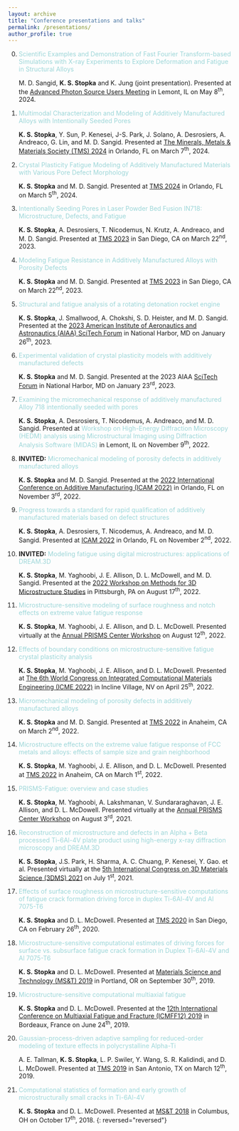 ```yaml
---
layout: archive
title: "Conference presentations and talks"
permalink: /presentations/
author_profile: true
---
```


  0. <span style="color:#9CD6D8">Scientific Examples and Demonstration of Fast Fourier Transform-based Simulations with X-ray Experiments to Explore Deformation and Fatigue in Structural Alloys</span> 

     M. D. Sangid, <b>K. S. Stopka</b> and K. Jung (joint presentation). Presented at the [Advanced Photon Source Users Meeting](https://web.cvent.com/event/5afe434c-aae8-44ef-899b-69233f57da91/summary) in Lemont, IL on May 8<sup>th</sup>, 2024.

  0. <span style="color:#9CD6D8">Multimodal Characterization and Modeling of Additively Manufactured Alloys with Intentionally Seeded Pores</span> 

     <b>K. S. Stopka</b>, Y. Sun, P. Kenesei, J-S. Park, J. Solano, A. Desrosiers, A. Andreaco, G. Lin, and M. D. Sangid. Presented at [The Minerals, Metals & Materials Society (TMS) 2024](https://www.tms.org/AnnualMeeting/TMS2024) in Orlando, FL on March 7<sup>th</sup>, 2024.

  0. <span style="color:#9CD6D8">Crystal Plasticity Fatigue Modeling of Additively Manufactured Materials with Various Pore Defect Morphology</span> 

     <b>K. S. Stopka</b> and M. D. Sangid. Presented at [TMS 2024](https://www.tms.org/AnnualMeeting/TMS2024) in Orlando, FL on March 5<sup>th</sup>, 2024.

  0. <span style="color:#9CD6D8">Intentionally Seeding Pores in Laser Powder Bed Fusion IN718: Microstructure, Defects, and Fatigue</span> 

     <b>K. S. Stopka</b>, A. Desrosiers, T. Nicodemus, N. Krutz, A. Andreaco, and M. D. Sangid. Presented at [TMS 2023](https://www.tms.org/AnnualMeeting/TMS2023) in San Diego, CA on March 22<sup>nd</sup>, 2023.

  0. <span style="color:#9CD6D8">Modeling Fatigue Resistance in Additively Manufactured Alloys with Porosity Defects</span> 

     <b>K. S. Stopka</b> and M. D. Sangid. Presented at [TMS 2023](https://www.tms.org/AnnualMeeting/TMS2023) in San Diego, CA on March 22<sup>nd</sup>, 2023.

  0. <span style="color:#9CD6D8">Structural and fatigue analysis of a rotating detonation rocket engine</span> 

     <b>K. S. Stopka</b>, J. Smallwood, A. Chokshi, S. D. Heister, and M. D. Sangid. Presented at the [2023 American Institute of Aeronautics and Astronautics (AIAA) SciTech Forum](https://www.aiaa.org/SciTech) in National Harbor, MD on January 26<sup>th</sup>, 2023.

  0. <span style="color:#9CD6D8">Experimental validation of crystal plasticity models with additively manufactured defects</span> 

     <b>K. S. Stopka</b> and M. D. Sangid. Presented at the 2023 AIAA [SciTech Forum](https://www.aiaa.org/SciTech) in National Harbor, MD on January 23<sup>rd</sup>, 2023.

  0. <span style="color:#9CD6D8">Examining the micromechanical response of additively manufactured Alloy 718 intentionally seeded with pores</span> 

     <b>K. S. Stopka</b>, A. Desrosiers, T. Nicodemus, A. Andreaco, and M. D. Sangid. Presented at <span style="color:#9CD6D8">Workshop on High-Energy Diffraction Microscopy (HEDM) analysis using Microstructural Imaging using Diffraction Analysis Software (MIDAS)</span> in Lemont, IL on November 9<sup>th</sup>, 2022.
	 
  0. <b>INVITED:</b> <span style="color:#9CD6D8">Micromechanical modeling of porosity defects in additively manufactured alloys</span> 

     <b>K. S. Stopka</b> and M. D. Sangid. Presented at the [2022 International Conference on Additive Manufacturing (ICAM 2022)](https://amcoe.org/event/icam2022/) in Orlando, FL on November 3<sup>rd</sup>, 2022.
	 
  0. <span style="color:#9CD6D8">Progress towards a standard for rapid qualification of additively manufactured materials based on defect structures</span> 

     <b>K. S. Stopka</b>, A. Desrosiers, T. Nicodemus, A. Andreaco, and M. D. Sangid. Presented at [ICAM 2022](https://amcoe.org/event/icam2022/) in Orlando, FL on November 2<sup>nd</sup>, 2022.
	 
  0. <b>INVITED:</b> <span style="color:#9CD6D8">Modeling fatigue using digital microstructures: applications of DREAM.3D</span> 

     <b>K. S. Stopka</b>, M. Yaghoobi, J. E. Allison, D. L. McDowell, and M. D. Sangid. Presented at the [2022 Workshop on Methods for 3D Microstructure Studies](http://mimp.materials.cmu.edu/rohrer/3DMS_workshop_22/) in Pittsburgh, PA on August 17<sup>th</sup>, 2022.

  0. <span style="color:#9CD6D8">Microstructure-sensitive modeling of surface roughness and notch effects on extreme value fatigue response</span> 

     <b>K. S. Stopka</b>, M. Yaghoobi, J. E. Allison, and D. L. McDowell. Presented virtually at the [Annual PRISMS Center Workshop](http://www.prisms-center.org/#/home) on August 12<sup>th</sup>, 2022.

  0. <span style="color:#9CD6D8">Effects of boundary conditions on microstructure-sensitive fatigue crystal plasticity analysis</span> 

     <b>K. S. Stopka</b>, M. Yaghoobi, J. E. Allison, and D. L. McDowell. Presented at [The 6th World Congress on Integrated Computational Materials Engineering (ICME 2022)](https://www.tms.org/icme2022) in Incline Village, NV on April 25<sup>th</sup>, 2022.

  0. <span style="color:#9CD6D8">Micromechanical modeling of porosity defects in additively manufactured alloys</span> 

     <b>K. S. Stopka</b> and M. D. Sangid. Presented at [TMS 2022](https://www.tms.org/AnnualMeeting/TMS2022) in Anaheim, CA on March 2<sup>nd</sup>, 2022.

  0. <span style="color:#9CD6D8">Microstructure effects on the extreme value fatigue response of FCC metals and alloys: effects of sample size and grain neighborhood</span>

     <b>K. S. Stopka</b>, M. Yaghoobi, J. E. Allison, and D. L. McDowell. Presented at [TMS 2022](https://www.tms.org/AnnualMeeting/TMS2022) in Anaheim, CA on March 1<sup>st</sup>, 2022.
	 
  0. <span style="color:#9CD6D8">PRISMS-Fatigue: overview and case studies</span>

     <b>K. S. Stopka</b>, M. Yaghoobi, A. Lakshmanan, V. Sundararaghavan, J. E. Allison, and D. L. McDowell. Presented virtually at the [Annual PRISMS Center Workshop](http://www.prisms-center.org/#/home) on August 3<sup>rd</sup>, 2021.
	 
  0. <span style="color:#9CD6D8">Reconstruction of microstructure and defects in an Alpha + Beta processed Ti-6Al-4V plate product using high-energy x-ray diffraction microscopy and DREAM.3D</span>

     <b>K. S. Stopka</b>, J.S. Park, H. Sharma, A. C. Chuang, P. Kenesei, Y. Gao. et al. Presented virtually at the [5th International Congress on 3D Materials Science (3DMS) 2021](https://www.tms.org/3dms2021) on July 1<sup>st</sup>, 2021.

  0. <span style="color:#9CD6D8">Effects of surface roughness on microstructure-sensitive computations of fatigue crack formation driving force in duplex Ti-6Al-4V and Al 7075-T6</span>

     <b>K. S. Stopka</b> and D. L. McDowell. Presented at [TMS 2020](https://www.tms.org/AnnualMeeting/TMS2020) in San Diego, CA on February 26<sup>th</sup>, 2020.

  0. <span style="color:#9CD6D8">Microstructure-sensitive computational estimates of driving forces for surface vs. subsurface fatigue crack formation in Duplex Ti-6Al-4V and Al 7075-T6</span>

     <b>K. S. Stopka</b> and D. L. McDowell. Presented at [Materials Science and Technology (MS&T) 2019](https://www.matscitech.org/MST19/) in Portland, OR on September 30<sup>th</sup>, 2019.

  0. <span style="color:#9CD6D8">Microstructure-sensitive computational multiaxial fatigue</span>

     <b>K. S. Stopka</b> and D. L. McDowell. Presented at the [12th International Conference on Multiaxial Fatigue and Fracture (ICMFF12) 2019](https://www.icmff12.org/) in Bordeaux, France on June 24<sup>th</sup>, 2019.

  0. <span style="color:#9CD6D8">Gaussian-process-driven adaptive sampling for reduced-order modeling of texture effects in polycrystalline Alpha-Ti</span>

     A. E. Tallman, <b>K. S. Stopka</b>, L. P. Swiler, Y. Wang, S. R. Kalidindi, and D. L. McDowell. Presented at [TMS 2019](https://www.tms.org/AnnualMeeting/TMS2019) in San Antonio, TX on March 12<sup>th</sup>, 2019.

  0. <span style="color:#9CD6D8">Computational statistics of formation and early growth of microstructurally small cracks in Ti-6Al-4V</span>

     <b>K. S. Stopka</b> and D. L. McDowell. Presented at [MS&T 2018](https://www.matscitech.org/) in Columbus, OH on October 17<sup>th</sup>, 2018.
{: reversed="reversed"}
